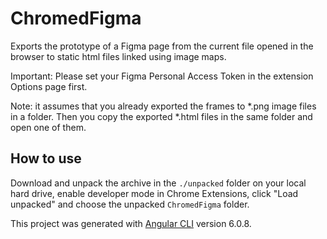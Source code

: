 # ChromedFigma

Exports the prototype of a Figma page from the current file opened in the browser to static html files linked using image maps.

Important: Please set your Figma Personal Access Token in the extension Options page first.

Note: it assumes that you already exported the frames to *.png image files in a folder. Then you copy the exported *.html files in the same folder and open one of them.

## How to use

Download and unpack the archive in the `./unpacked` folder on your local hard drive, enable developer mode in Chrome Extensions, click "Load unpacked" and choose the unpacked `ChromedFigma` folder.

This project was generated with [Angular CLI](https://github.com/angular/angular-cli) version 6.0.8.
